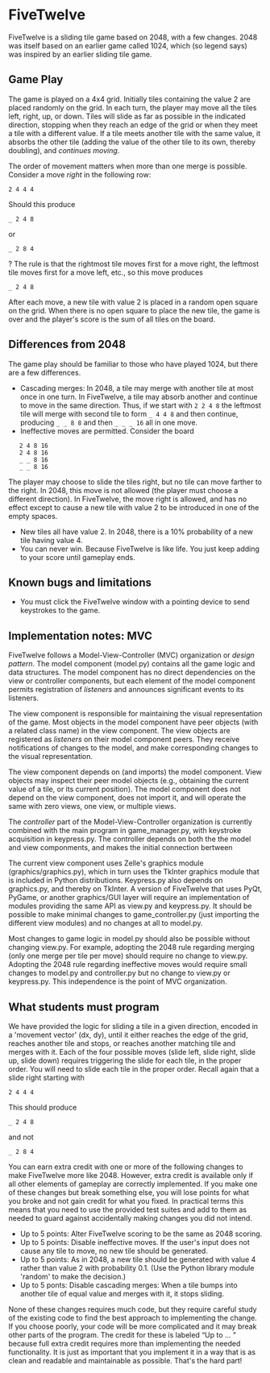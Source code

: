 # FiveTwelve

FiveTwelve is a sliding tile game based on 2048, with a few changes.  2048 was itself based on an earlier game called 1024, which (so legend says) was inspired by an earlier sliding tile game.  

## Game Play

The game is played on a 4x4 grid. Initially tiles containing the value 2 are placed randomly on the grid.  In each turn, the player may move all the tiles left, right, up, or down.  Tiles will slide as far as possible in the indicated direction, stopping when they reach an edge of the grid or when they meet a tile with a different value.  If a tile meets another tile with the same value, it absorbs the other tile (adding the value of the other tile to its own, thereby doubling), and *continues moving*. 

The order of movement matters when more than one merge is possible.  Consider a move *right* in the following row: 
```
2 4 4 4
```
Should this produce
```
_ 2 4 8
```
or  
```
_ 2 8 4
```
? The rule is that the rightmost tile moves first for a move right, the leftmost tile moves first for a move left, etc., so this move produces
```
_ 2 4 8
```

After each move, a new tile with value 2 is placed in a random open square on the grid.  When there is no open square to place the new tile, the game is over and the player's score is the sum of all tiles on the board.  

## Differences from 2048

The game play should be familiar to those who have played 1024, but there are a few differences. 

* Cascading merges:  In 2048, a tile may merge with another tile at most once in one turn.  In FiveTwelve, a tile may absorb another and continue to move in the same direction.  Thus, if we start with 
```2 2 4 8```
the leftmost tile will merge with second tile to form 
```_ 4 4 8```
and then continue, producing 
```_ _ 8 8```
and then 
```_ _ _ 16```
all in one move. 
* Ineffective moves are permitted.  Consider the board

```
   2 4 8 16
   2 4 8 16
   _ _ 8 16
   _ _ 8 16
```
The player may choose to slide the tiles right, but no tile can move farther to the right.  In 2048, this move is not allowed (the player must choose a different direction).  In FiveTwelve, the move right is allowed, and has no effect except to cause a new tile with value 2 to be introduced in one of the empty spaces. 

* New tiles all have value 2. In 2048, there is a 10% probability of a new tile having value 4. 
* You can never win.  Because FiveTwelve is like life.  You just keep adding to your score until gameplay ends. 

## Known bugs and limitations
* You must click the FiveTwelve window with a pointing device to send keystrokes to the game.  

## Implementation notes: MVC

FiveTwelve follows a Model-View-Controller (MVC) organization or *design pattern*.   The model component (model.py) contains all the game logic and data structures.  The model component has no direct dependencies on the view or controller components, but each element of the model component permits registration of *listeners* and announces significant events to its listeners.

The view component is responsible for maintaining the visual representation of the game.  Most objects in the model component have peer objects (with a related class name) in the view component. The view objects are registered as *listeners* on their model component peers. They receive notifications of changes to the model, and make corresponding changes to the visual representation. 

The view component depends on (and imports) the model component.  View objects may inspect their peer model objects (e.g., obtaining the current value of a tile, or its current position).  The model component does not depend on the view component, does not import it, and will operate the same with zero views, one view, or multiple views. 

The *controller* part of the Model-View-Controller organization is currently combined with the main program in game_manager.py, with keystroke acquisition in keypress.py.  The controller depends on both the the model and view componments, and makes the initial connection bertween 

The current view component uses Zelle's graphics module (graphics/graphics.py), which in turn uses the TkInter graphics module that is included in Python distributions.  Keypress.py also depends on graphics.py, and thereby on TkInter.  A version of FiveTwelve that uses PyQt, PyGame, or another graphics/GUI layer will require an implementation of modules providing the same API as view.py and keypress.py.  It should be possible to make minimal changes to game_controller.py (just importing the different view modules) and no changes at all to model.py. 

Most changes to game logic in model.py should also be possible without changing view.py. For example, adopting the 2048 rule regarding merging (only one merge per tile per move) should require no change to view.py.  Adopting the 2048 rule regarding ineffective moves would require small changes to model.py and controller.py but no change to view.py or keypress.py.  This independence is the point of MVC organization. 

## What students must program

We have provided the logic for sliding a tile in a given direction, encoded in a 'movement vector' (dx, dy), until it either reaches the edge of the grid, reaches another tile and stops, or reaches another matching tile and merges with it. Each of the four possible moves (slide left, slide right, slide up, slide down) requires triggering the slide for each tile, in the proper order. You will need to slide each tile in the proper order. Recall again that a slide right starting with
````
2 4 4 4
````
This should produce

````
_ 2 4 8
````
and not
````
_ 2 8 4
````

You can earn extra credit with one or more of the following changes to make FiveTwelve more like 2048. However, extra credit is available only if all other elements of gameplay are correctly implemented. If you make one of these changes but break something else, you will lose points for what you broke and not gain credit for what you fixed. In practical terms this means that you need to use the provided test suites and add to them as needed to guard against accidentally making changes you did not intend.

* Up to 5 points: Alter FiveTwelve scoring to be the same as 2048 scoring.
* Up to 5 points: Disable ineffective moves. If the user's input does not cause any tile to move, no new tile should be generated.
* Up to 5 points: As in 2048, a new tile should be generated with value 4 rather than value 2 with probability 0.1. (Use the Python library module 'random' to make the decision.)
* Up to 5 ponts: Disable cascading merges: When a tile bumps into another tile of equal value and merges with it, it stops sliding.

None of these changes requires much code, but they require careful study of the existing code to find the best approach to implementing the change. If you choose poorly, your code will be more complicated and it may break other parts of the program. The credit for these is labeled “Up to ... ” because full extra credit requires more than implementing the needed functionality. It is just as important that you implement it in a way that is as clean and readable and maintainable as possible. That's the hard part!
